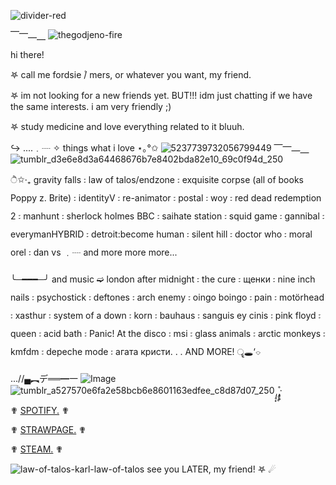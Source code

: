 ![divider-red](https://github.com/user-attachments/assets/8b78d7d6-3d08-4db7-b37c-149400b4c512)

⎺⎻⎼⎽ ![thegodjeno-fire](https://github.com/user-attachments/assets/13cc3aac-80ed-4ebd-bf34-ba05ccf03345)


hi there!

𖤐 call me fordsie ۫/ mers, or whatever you want, my friend.

𖤐 im not looking for a new friends yet. BUT!!! idm just chatting if we have the same interests. i am very friendly ;)

𖤐 study medicine and love everything related to it bluuh. 

 ↪︎︎︎︎︎︎︎︎  ....﹒┈ ✧︎ ︎︎︎︎︎︎things what i love ⋆｡°✩  ![5237739732056799449](https://github.com/user-attachments/assets/3de8ca53-56cd-4b6c-a60f-f87988389c59) ⎺⎻⎼⎽ ![tumblr_d3e6e8d3a64468676b7e8402bda82e10_69c0f94d_250](https://github.com/user-attachments/assets/0f4707b2-9b66-4ce1-8c73-c0a80d46bc7c)

 
 ੈ✩‧₊ gravity falls ꧇ law of talos/endzone ꧇ exquisite corpse (all of books Poppy z. Brite) ꧇ identityV ꧇ re-animator ꧇ postal ꧇ woy ꧇ red dead redemption 2 ꧇ manhunt ꧇ sherlock holmes BBC ꧇ saihate station ꧇ squid game ꧇ gannibal ꧇ everymanHYBRID ꧇ detroit:become human ꧇ silent hill ꧇ doctor who ꧇ moral orel ꧇ dan vs ﹒┈ and more more more...
 
╰─━━━─╯ and music ➫ london after midnight ꧇ the cure ꧇ щенки ꧇ nine inch nails ꧇ psychostick ꧇ deftones ꧇ arch enemy ꧇ oingo boingo ꧇ pain ꧇ motörhead ꧇ xasthur ꧇ system of a down ꧇ korn ꧇ bauhaus ꧇ sanguis ey cinis ꧇ pink floyd ꧇ queen ꧇ acid bath ꧇ Panic! At the disco ꧇ msi ꧇ glass animals ꧇ arctic monkeys ꧇ kmfdm ꧇ depeche mode ꧇ агата кристи. . . AND MORE!  ॄ🕳‘⌔

...//▄︻デ══━一  ![Image](https://github.com/user-attachments/assets/c740cfee-0e08-4c43-8003-598486a4fff2) ![tumblr_a527570e6fa2e58bcb6e8601163edfee_c8d87d07_250](https://github.com/user-attachments/assets/d6f4b96a-3fab-4a7d-b156-a0fed8187244) *̩̩̥͙˚̩̥̩̥*̩̩͙‧͙



✟ [SPOTIFY.](https://open.spotify.com/playlist/0y00ZvDVxUW9JkvZlU57BC?si=En5grbxdQ_WuzmxI9P8VNw) ✟

✟ [STRAWPAGE.](https://fordsiepillss.straw.page) ✟ 

✟ [STEAM.](https://steamcommunity.com/id/penyatopchik) ✟

![law-of-talos-karl-law-of-talos](https://github.com/user-attachments/assets/27d0c75c-6967-452f-8284-9fa98097ca17) see you LATER, my friend! 𖤐 ☄︎
